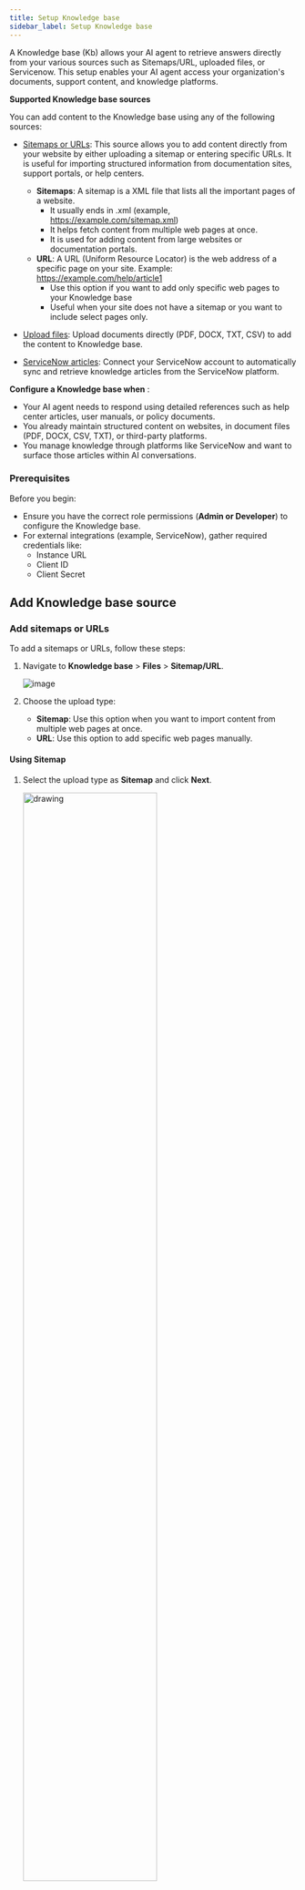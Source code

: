 ```yaml
---
title: Setup Knowledge base
sidebar_label: Setup Knowledge base
---
```


A Knowledge base (Kb) allows your AI agent to retrieve answers directly from your various sources such as Sitemaps/URL, uploaded files, or Servicenow. This setup enables your AI agent access your organization's documents, support content, and knowledge platforms.

**Supported Knowledge base sources**

You can add content to the Knowledge base using any of the following sources:
 
* [Sitemaps or URLs](#add-sitemaps-or-urls): This source allows you to add content directly from your website by either uploading a sitemap or entering specific URLs. It is  useful for importing structured information from documentation sites, support portals, or help centers.
     * **Sitemaps**: A sitemap is a XML file that lists all the important pages of a website. 
       * It usually ends in .xml (example, https://example.com/sitemap.xml)
       * It helps fetch content from multiple web pages at once.
       * It is used for adding content from large websites or documentation portals.
     * **URL**: A URL (Uniform Resource Locator) is the web address of a specific page on your site. Example: https://example.com/help/article1
        * Use this option if you want to add only specific web pages to your Knowledge base
        * Useful when your site does not have a sitemap or you want to include select pages only.

* [Upload files](#upload-documents-from-local-system): Upload documents directly (PDF, DOCX, TXT, CSV) to add the content to Knowledge base. 
* [ServiceNow articles](#service-now-integration): Connect your ServiceNow account to automatically sync and retrieve knowledge articles from the ServiceNow platform.

**Configure a Knowledge base when** :

* Your AI agent needs to respond using detailed references such as help center articles, user manuals, or policy documents.
* You already maintain structured content on websites, in document files (PDF, DOCX, CSV, TXT), or third-party platforms.
* You manage knowledge through platforms like ServiceNow and want to surface those articles within AI conversations.

### Prerequisites

Before you begin:

* Ensure you have the correct role permissions (**Admin or Developer**) to configure the Knowledge base.
* For external integrations (example, ServiceNow), gather required credentials like:
   * Instance URL
   * Client ID
   * Client Secret

## Add Knowledge base source

### Add sitemaps or URLs

To add a sitemaps or URLs, follow these steps:

1. Navigate to **Knowledge base** > **Files** > **Sitemap/URL**.

   ![image](https://cdn.yellowmessenger.com/assets/yellow-docs/stemap.png)

2. Choose the upload type:
    * **Sitemap**: Use this option when you want to import content from multiple web pages at once.
    * **URL**: Use this option to add specific web pages manually.

#### Using Sitemap

1. Select the upload type as **Sitemap** and click **Next**.
   
   <img src="https://cdn.yellowmessenger.com/assets/yellow-docs/chhosesite.png" alt="drawing" width="70%"/>

2. Enter the **Sitemap URL**. Example: `https://example.com/sitemap.xml`.

    <img src="https://cdn.yellowmessenger.com/assets/yellow-docs/url.png" alt="drawing" width="80%"/>

3. You can exclude specific pages from the Knowledge base. Enable the **Exclude pages** toggle and apply one of the available filters. 

   Use these options to control which URLs you want to exclude:
   
       
    <img src="https://cdn.yellowmessenger.com/assets/yellow-docs/toogle.png" alt="drawing" width="80%"/>

   1. **Contains**
   Excludes any URL that contains the keyword or phrase you enter.
   **Example:** If you enter `?sessionid=`, it will exclude URLs like `www.site.com/page?sessionid=123`.

   2. **Begins with**
   Excludes all URLs that start with the prefix you specify.
   **Example:** If you enter `https://dev.example.com/`, it will exclude every page under that path.

   3. **Equals to**
   Excludes only the URL that exactly matches the value you provide.
   **Example:** If you enter `https://example.com/old_page.html`, only that exact page will be excluded.


    
4. Choose the existing folder/subfolder where you want to store content. To store in a new folder, click **+ Create new folder**.

    <img src="https://cdn.yellowmessenger.com/assets/yellow-docs/newfolder.png" alt="drawing" width="80%"/>
    
5. To keep your Knowledge base up to date going forward, you can [schedule regular syncs](#schedule-sync) by configuring:
   * **Frequency**: Choose from Hourly, Daily, or Weekly.
   * **Time**: Choose the time (in UTC) for the sync to run.

     <img src="https://cdn.yellowmessenger.com/assets/yellow-docs/sync.png" alt="drawing" width="80%"/>
  
6. Click **Done** to complete the setup.
    
#### Using URL

You can add website content to your Knowledge base by providing specific URLs. The system uses a crawling method to automatically scan web pages and extract relevant information.
    
1. In **Choose upload type**, select **URL** and click **Next**.

      <img src="https://cdn.yellowmessenger.com/assets/yellow-docs/urlupload.png" alt="drawing" width="80%"/>

2. In **Crawling method**, select the following options:

     <img src="https://cdn.yellowmessenger.com/assets/yellow-docs/crawl.png" alt="drawing" width="80%"/>
     <br/>

     
     1. **All pages**

      The **All pages** option allows the system to crawl and extract content from all the web pages of the specified domain. This is most suitable if your website contains a large set of interlinked pages that you want to make searchable within the AI agent. Note that, your website has well-structured internal links so the system can effectively crawl to all pages.
          
      **Use case**: Best suited for documentation sites, help centers, or blogs where all pages are accessible through internal links.

      **Example**: If you enter https://docs.yellow.ai, the crawler will scan and collect content from every page linked under that domain.
      
        **To add all pages option, follow below steps:**  
        1. Enter your Website URL and click **Next**.
        
        <img src="https://cdn.yellowmessenger.com/assets/yellow-docs/allpages.png" alt="drawing" width="80%"/>
        
        2. To exclude specific URLs from being crawled, turn on the toggle and choose a filter type:

            i. **Contains**: This option will exclude any URL that contains the specified keyword or phrase. Example: Entering ?sessionid= excludes URLs like www.site.com/page?sessionid=123.<br/>
            ii. **Begins with**: This option will exclude all URLs that start with the specified prefix. Example: Entering https://dev.example.com/ excludes all pages starting with that path.<br/>
            iii. **Equals to:** This option will exclude only the URL that exactly matches the specified text. Example: Entering https://example.com/old_page.html excludes only that exact page.

            <img src="https://cdn.yellowmessenger.com/assets/yellow-docs/toogleenabler.png" alt="drawing" width="80%"/>
        
        3. Select a folder or subfolder to store the crawled content or click **+ Create new folder** to organize your files.
        <img src="https://cdn.yellowmessenger.com/assets/yellow-docs/cretefodurl.png" alt="drawing" width="80%"/>

        4. To keep content up to date going forward, you can [schedule regular syncs](#schedule-sync) by configuring:
            * **Frequency**: Hourly, Daily, or Weekly.
            * **Time**: Choose the time (in UTC) for the sync to run.
            
            <img src="https://cdn.yellowmessenger.com/assets/yellow-docs/weelky.png" alt="drawing" width="80%"/>
        
        5. Click **Done** to complete the setup.
        
   ii. **Specific pages**
   
      The Specific pages option crawls only to the URLs you manually enter. This is recommended when you want to include only a few targeted pages or avoid crawling the entire site.

      **Use case**: Useful for privacy policies, single-product pages, FAQs, or any specific page that contains useful standalone information.

    **Example**: If you enter https://yellow.ai/terms-and-conditions, only that single page will be crawled and added to the Knowledge Base.

    To add specific pages, follow these steps:

    1. In **Pages to sync**, enter the specific **URL**.

        <img src="https://cdn.yellowmessenger.com/assets/yellow-docs/specificpages.png" alt="drawing" width="80%"/>

    2. Choose a folder or subfolder to store the crawled content or click **+ Create new folder**.

        <img src="https://cdn.yellowmessenger.com/assets/yellow-docs/cretefodurl.png" alt="drawing" width="80%"/>

    3. To keep content up to date, you can [schedule regular syncs](#schedule-sync) by choosing the:
        * **Frequency**: Hourly, Daily, or Weekly.
        * **Time**: Choose the time (in UTC) for the sync to run.
        
        <img src="https://cdn.yellowmessenger.com/assets/yellow-docs/weelky.png" alt="drawing" width="80%"/>
    
    4. Click **Done** to complete the setup.

### Upload documents from local system  

You can upload documents directly from your local system to provide the AI agent with access to reference materials and content. This is useful when you want to include internal guides, product manuals, policy documents, or FAQ data for answering user queries.

**Supported file types**

* CSV files (in Q&A format only)
* PDF, PPT, Word, or TXT files

**Limitations**
* **CSV format restriction**: You can use CSV file only for uploading FAQs or structured data. Each row should contain a question and its corresponding answer in separate columns. 
* **File size limit**: Each uploaded file must be less than 50 MB.

#### Upload CSV file

Before starting with the process, create a CSV file with two columns: question and answer. You can also download the sample CSV for your reference.  

   ![](https://cdn.yellowmessenger.com/assets/yellow-docs/CSVsample.png)

1. Navigate to **Upload files**.

    ![image](https://cdn.yellowmessenger.com/assets/yellow-docs/uploadfiles.png)

2. Select **CSV** and click **Next**.

     <img src="https://cdn.yellowmessenger.com/assets/yellow-docs/fileuplof.png" alt="drawing" width="80%"/>

3. Drag & drop your file or click **Upload file** to browse and select it.

      <img src="https://cdn.yellowmessenger.com/assets/yellow-docs/csvup.png" alt="drawing" width="80%"/>
      
4. Click **Upload**.


#### Upload PDF, PPT, Word, or TXT 

1. Navigate to **Upload files**.

    ![image](https://cdn.yellowmessenger.com/assets/yellow-docs/uploadfiles.png)
    
2. Select **PDF, PPT, Word, or TXT** and click **Next**.

    <img src="https://cdn.yellowmessenger.com/assets/yellow-docs/uploadppf.png" alt="drawing" width="80%"/>
    
3. Either drag & drop the file or click **Upload file** to browse and select it (up to 50 MB).

   <img src="https://cdn.yellowmessenger.com/assets/yellow-docs/adddocument.png" alt="drawing" width="80%"/>
   
4. Click **Upload** to complete the process.

### Service now integration

If your knowledge base is hosted on ServiceNow, you can directly integrate your ServiceNow account to import existing content. Once connected, you can enable automatic syncs to keep your content up to date without manual imports. Scheduled syncs ensure that any updates made in ServiceNow are regularly reflected in your Yellow.ai Knowledge Base.

To add your service now account, follow these steps:

1. Go to **Knowledge base** > **Files** > **Service now**.

    ![image](https://cdn.yellowmessenger.com/assets/yellow-docs/servicenowe.png)

* This will redirect you to the Service now configuration page.

   ![image](https://cdn.yellowmessenger.com/assets/yellow-docs/enterservice.png)


2. In Give account name, provide a name for the integration. You can use only lowercase alphanumeric characters and underscores (_).

3. Copy and paste the **Instance URL**, **Client ID** and **Client Secret**. For more information on how to get the credential, refer to this [doc](https://docs.yellow.ai/docs/platform_concepts/appConfiguration/service-now).

4. Click **Connect**.

5. Click **Allow** to authorize the connection to your ServiceNow account.

    <img src="https://cdn.yellowmessenger.com/assets/yellow-docs/allowservicenow.png" alt="drawing" width="80%"/>

6. Select the folder(s) from the ServiceNow knowledge articles that you want to import into the Knowledge base. The folder structure is displayed based on the hierarchy configured in your ServiceNow account.
 
    <img src="https://cdn.yellowmessenger.com/assets/yellow-docs/selectfolders.png" alt="drawing" width="80%"/>
    
7. To keep your content up to date without manual imports, you can **Schedule sync** to automatically update content going forward. Learn more about Scheduler sync setup.

    <img src="https://cdn.yellowmessenger.com/assets/yellow-docs/syncschedul.png" alt="drawing" width="80%"/>
    
* Click **Done** to start the import. You will see your selected ServiceNow content and structure  in our Knowledge base. Going forward, based on the sync scheduled, the content will be updated automatically..

    ![](https://cdn.yellowmessenger.com/assets/yellow-docs/servicedata.png)
    
### Add Knowledge base source in Files & folders section

After completing the initial onboarding, you can continue managing and adding additional Knowledge base sources directly from the **Files & Folders** section. This allows you to organize and expand your content as needed.
    
   ![Add files](/files/add-files.gif)   

## Additonal configuration

After adding sources to the Knowledge base, you can set up additional configurations. These configurations help to configure Metadata, Schedule sync, Organize files and can be customized based on your requirements.

**Available optional configurations:**

* Configure Metadata
* Schedule sync
* Organize files into folders/subfolders

### Configure Metadata

Metadata is a descriptive information added to files in the Knowledge Base to improve the search. It functions like tags that tell the AI agent what the file contains to search and filter content.

Metadata helps the AI agent to identify and retrieve the most relevant files during a Knowledge search.  It allows the AI agent to understand the context and structure of each file, enabling it to retrieve the most relevant results based on user queries.

To improve search efficiency, always provide clear and specific descriptions when configuring metadata. These descriptions help the AI agent interpret the purpose and usage of each field accurately.

For example, metadata like "Department", "Status", or "Version" helps segment files and support contextual responses like:
  * Show me HR policies
  * List all published documents
  * Display onboarding files for IT and finance departments

**Types of Metadata**

There are two types of metadata supported in the platform:

1. **Custom metadata**: You need to manually create name, data type, and description.
2. **System metadata**: Automatically fetched from third-party sources like ServiceNow during file sync. You cannot edit the key name and data type, but descriptions can be added or modified.

**Metadata data types**

Data type |	Description
---------|-------------
String | You can use when values are a combination of text and numbers. Example, Product ID, Version Name).
Integer | You can use for numeric values only. Example: Score, Count.
Boolean | You can use for binary values: true or false.
PickList | You can use for selecting one value from a predefined list. Example, Status: Draft, Published.
Multiselect	| You can use for selecting multiple values from a list. Example, Categories: Finance, HR.
Date & Time | You can use for storing both date and time. Example, Publish Date, Scheduled Sync Time.

**Use case**

**Scenario**: Add department-specific metadata to improve search filtering.

**Key name**: Department
**Data type**:
   * Use PickList if each file belongs to only one department.
   * Use Multiselect if a file applies to multiple departments.
* **Description**: "Specialized division responsible for handling a specific function or set of tasks to support the organization's overall goals."

This metadata allows the AI to handle queries like:
  * "What are the policies from the finance team?"
  * "Show IT and HR onboarding documents."

#### Add metadata

To add metadata, follow these steps:

1. Navigate to **Knowledge base** > **Files** > **Metadata**.

      ![image](https://cdn.yellowmessenger.com/assets/yellow-docs/metadata1.png)

2. Select **Custom** or **System** tabs to view or manage metadata.

   ![](https://cdn.yellowmessenger.com/assets/yellow-docs/cusys.png)

3. To add new custom or system metadata, click **+ Add custom key**.

     ![image](https://cdn.yellowmessenger.com/assets/yellow-docs/cuskey.png)
     
4. In **Add custom key** pop-up, enter the following details:

     * **Key name**: Enter a unique name for the metadata field.
     * **Data type**: Select the appropriate data type.
     * **Description**: Provide a clear explanation of the key’s purpose.

     <img src="https://cdn.yellowmessenger.com/assets/addcuskey.png" alt="drawing" width="60%"/>
    
5. Click **Add key** to save it.

Refer to the following gif to see how the metadata works:

  ![Metadat](/files/metadat.gif)  

### Schedule sync

Scheduler helps to keep your knowledge base up to date by automatically syncing content from connected sources.

You can set different sync schedules for each source type—Sitemaps, URLs, or ServiceNow integration.

You can configure scheduler at two stages:

1. During data source onboarding
2. From the file management section

#### Set scheduler during onboarding

When adding a new data source like Sitemap, URL, or ServiceNow, you will go through a guided setup flow. One of the final steps in this flow allows you to configure your sync schedule.

To set the scheduler, follow these steps:

1. Choose your data source: Sitemap, URL, or ServiceNow. For more information, refer to [Setup Knowledge base data source](#).

   ![image](https://cdn.yellowmessenger.com/assets/yellow-docs/KBonboarding.png)
   
2. Complete the onboarding steps:
     i. Choose upload type
     ii. Upload URL
     iii. Select content location
     iv. Proceed to the Schedule Sync step     
      <img src="https://cdn.yellowmessenger.com/assets/yellow-docs/scedulesybcstep.png" alt="drawing" width="80%"/>

3. At the Schedule Sync step, select the following frequency and time:
    Frequency | Time
    ----------|------
    Hourly | 1, 3, 6, 12 hour
    Daily |  12 AM to 11 PM
    Weekly | Select Day (Sunday to saturday) and time from 12 AM to 11 PM
    
    <img src="https://cdn.yellowmessenger.com/assets/yellow-docs/setsync.png" alt="drawing" width="80%"/>
    
4. Click **Done**.

* You can also skip this step during onboarding and set or update the sync schedule later from the File Management section.

   
#### Set or modify scheduler from file management

Once the source has been onboarded, you can update the scheduler settings from the **Files & folders** section.

In the scheduler panel, you can:
* Enable or disable automatic sync
* Change the sync frequency and time
* Manage scheduler settings separately for Sitemaps, URLs, and Integrations

To access and configure the scheduler:

1. Click the **Scheduler icon** located at the top-right corner of the File management screen.
  
     ![](https://cdn.yellowmessenger.com/assets/yellow-docs/schedulerset.png)
     
2. Enable the toogle button corresponding to the Sitemaps, URL, or Intrgrations for which you want to schedule.

   <img src="https://cdn.yellowmessenger.com/assets/yellow-docs/enableschedular.png" alt="drawing" width="80%"/>
    
3.  Select the **Frequency** and **time** for the selcted data source, then click **Save**.

    <img src="https://cdn.yellowmessenger.com/assets/yellow-docs/freqtime.png" alt="drawing" width="70%"/>
    
### Organize files in folders and sub folders

The Files & folders tab lets you structure your content and organize them better. You can group files into folders based on topics, departments, projects, or other categories to make it easier to navigate, maintain, and retrieve relevant content.

In **Files & folders** section, you can view the created list:
* **All files**: You can view the complete list of files stored in your knowledge base, regardless of their folder location
* **Uncategorzied files**: You can view all files that have not yet been placed into a specific folder. 


#### Create folders and subfolders

1. Go to **Knowledge base** > **Files & folders** > click **+** corresponsing to Folders.

    ![](https://cdn.yellowmessenger.com/assets/yellow-docs/clickplus.png)

2. Enter a **Folder name** and click the **tick mark** icon to create a folder.

   ![](https://cdn.yellowmessenger.com/assets/yellow-docs/tickmark.png)

3. Click below high-lighted option and select **Create subfolder**.

   ![](https://cdn.yellowmessenger.com/assets/yellow-docs/subfolder.png)

4. Enter the name for Subfolder.

    <img src="https://cdn.yellowmessenger.com/assets/yellow-docs/createsub.png" alt="drawing" width="50%"/>

* This will create a sub folder under parent folder. Smilarly you can create more subfolders.


## Manage Knowledge base articles

Managing files involves several key actions to keep your content organized and up to date. You can perform actions such as updating a file’s status (Draft or Published), modifying its metadata, moving it to a folder or subfolder, and deleting files that are no longer needed.

These actions help to maintain a clean and searchable Knowledge Base, ensure content is properly categorized, and allow the AI agent to deliver more accurate responses.

**Best practices**

* Keep files in Draft until they are finalized.
* Regularly update metadata to maintain contextual accuracy.
* Use folders and subfolders to organize by topic, source, or department.
* Review and delete unecessary files to reduce clutter.

### Update file Status after importing

After import, all files are saved in **Draft** mode by default. You can select multiple files from the list and publish them in bulk.

To update the status of individual files, use the **Status** column in the file list without needing to open or republish each file separately.

* **Draft**: The file is saved but not yet published.
* **Published**: The file is live and available for the AI agent to access during search.
* **Archived**: The file is no longer active but you can retain it if needed in the future.

:::note
The file mode (Draft, Published, or Archived) remains same across all environments—Development, Testing, or Production. Once a file is published, it is available to the AI agent in all environments without needing separate actions.
:::

You can change the status directly from the Status column in the file list without needing to republish the file separately.

![Update status](/files/updatestatus.gif)

### Set metadata for Smarter Search

You can update metadata for any file in the Knowledge Base to help the AI agent better understand, filter, and retrieve content during search. Metadata provides context that improves the accuracy and relevance of search results.

To update metadata, go to the file management interface, select a file, and open the metadata panel. You can enter or modify values for each metadata field. Changes are saved automatically and do not require republishing the file.

![Update metadta](/files/Updatemetadta.gif)

#### View folder structure

You can view the folder structure of your Knowledge base from the left-hand panel under the **Files & folders** section. This panel displays all folders and subfolders to browse and locate content. You can expand or collapse folders to explore their hierarchy and access specific files.

Folders created from third-party sources like ServiceNow follow the structure of the source system and cannot be renamed or deleted. However, you can still view their contents and apply metadata to individual files to enhance search and retrieval accuracy.

![File strctur](/files/filestrctur.gif)

### Move files to a folder

You can move files into folders or subfolders within the Knowledge base to better organize and manage your content. This is especially useful when grouping files by specific folders and sub-folders.

Moving files into folders does not affect how the content is synced or used by the AI agent, but it improves navigation and searchability for users managing the Knowledge base.

Select the files you want to organize, choose the destination folder or subfolder, and complete the move.

![Move folders](/files/movefolders.gif)

### Delete files
    
To delete files from your Knowledge base, select the files you no longer need and choose the delete option. This action permanently removes the selected files from the system. Ensure the content is no longer required before proceeding.

Deleted files cannot be recovered, and this action does not affect folder structure or metadata associated with other files.

![Delete file](/files/deletefile.gif)



<!-- KB AI-agent can utilize ingested data to provide more informative responses. There are multiple entry points through which data can be fed into the AI-agent.


## Upload website URLs

Easily upload your website URLs directly to our platform. When the AI-agent encounters a question related to the website, it will provide relevant answers.

To upload your website URL, follow:

1. Go to **Knowledge base** > **Files** > click **+ Add URL**.
    
    ![](https://i.imgur.com/TGDsX7Q.png)

2. Enter the website URL and click **Save**.

    ![image](https://i.imgur.com/ghqSJ32.png)

This handles all sub URLs automatically, to improve accuracy, add more URLs manually under **Upload documents**. 


:::note
Redirection links(URL) cannot be displayed within the summarized answer. 
The best practice for LLMs is to avoid generating links in responses or summarizations. This precaution is taken because LLMs can potentially miss characters like "-", which could break the link or even direct users to unsafe pages, posing a security risk. Therefore, it's safer to refrain from including links altogether.
:::


------

## Manual data ingestion 

### Upload documents from local system

Upload specific documents to enable the AI-agent to identify relevant questions and provide accurate answers from them. You can upload **Word**, **PPT**, **PDF** and **Txt** files.

To upload files from your system, follow:

1. Go to **KB** > **Upload documents** > **Your computer**.

 ![](https://imgur.com/XE1XImg.png)

2. Click **Upload document** to upload your documents here. Currently we support file sizes upto 20MB.

    <img src="https://i.imgur.com/PZmgkA6.png" alt="drawing" width="80%"/>

3. Enable **Generate Q&A** to let the AI-agent to respond to users questions with answers that resemble human-like responses.
4. Enable **Enable table parsing** to allow the AI-agent to extract structured data from tables in a document or a webpage.
5. Choose the langauge of the uploaded file and click **Add**.

:::note
- Our team is still in process of fine tuning the feature so while uploading the files, it's preferable to have data in the form of bullet points or paragraphs rather than tables.
- When docs are in indexing/pending state, you have to wait in queue. Ensure you dont enable table parsing or QnA generation when you index.
- If the PDFs belong to any language other than English, the end results might not be perfect. Please post your concerns on [community.yellow.ai](https://community.yellow.ai/) , our product experts will help you.
:::

### Add acronyms 

You can boost AI-agent understanding and search accuracy via Acronyms.

In the **Acronym** section, you can enter common phrases for specific terms. This helps the AI-agent understand and fetch accurate results from the documentation, even when users use abbreviations. For example, users might use **WA** for **WhatsApp**. If you add this acronym the AI-agent can understand it as **WhatsApp** whenever a user uses it. 

To add acronyms, follow:

1. Go to **Knowledge base** > **Files** >  **Manage acronyms**.

    ![](https://i.imgur.com/r0X2NZJ.png)

2. Click **Add new acronym** > **+ Acronym name**, enter the name of the specific term and in **Acronyms** enter the commonly used utterances for that term.

   <img src="https://i.imgur.com/eZuSYgD.png" alt="drawing" width="50%"/>

3. Click **Add list item**. 
4. You can edit the entered acronyms by selecting and deleting them or by clicking on the three dots on the right side for further modifications.

    ![image](https://imgur.com/4ObT0kh.png)


### Upload specific URLs/subdomain URLs

You can provide info to users from a specific URL/sub-URLs, this enhances the response accuracy. To add multiple URLs, follow: 

1. Go to **Knowledge base** > **Files** > **Upload documents** > **Upload URL**.

    ![](https://i.imgur.com/qrA5Y7G.png)

2. Enter the URL and click **Upload**. To add furthermore URLs, click **Add another URL**.

    <img src="https://i.imgur.com/HNxQ58E.png" alt="drawing" width="60%"/>
   
----

## Upload documents via. third-party applications

You can upload documents/folders from third-party applications (such as **AWS S3** and **Sharepoint**). 

> These documents are fetched one time from the integrations and are not auto-synced frequently. 

### AWS S3 integration

To upload folders/files from AWS S3 to cloud platform, follow:

1. Go to **Knowledge base** > **Files** > **Upload documents** > **AWS S3**.

    ![](https://i.imgur.com/FD12kKp.png)

2. Fill in the fields and click **Sync folders** select the folder from the chosen bucket to sync with.

    ![](https://i.imgur.com/qvdNJSB.png)

3. Click **Upload**.
 
### Sharepoint integration

To upload folders/files from Sharepoint to cloud platform, follow:

1. Go to **Knowledge base** > **Files** > **Upload documents** > **Sharepoint**.

    ![](https://i.imgur.com/5FA02FR.png)

2. Fill in the fields and select the folder from the chosen bucket to sync with.

    ![](https://i.imgur.com/jX6iB57.png)

3. Click **Upload**.


---

## Additional options for uploaded documents 

For each uploaded document, you have the following customization options:

- **Edit tags**: Add tags for identification and categorization of specific documents.
- **Edit properties**:
    - **File name**: Modify the file name as needed.
    - **Redirection URL**: When activated, redirects to a designated URL while simultaneously displaying the search results from the doc-cog.
    > Tags and properties are particularly useful when utilizing the Document Search Node > Metadata filters.
- **Preview**: View the document, providing options to explore the uploaded content.
    - **Generate QnA**: Click to generate Q&A, acting similarly to FAQs. You can access this in **Train** > **Documents** > **QnA Extract**.
- **Delete**: Remove the document.

   ![](https://i.imgur.com/PbQoEsV.png)


----

## Search and filter uploaded documents 

When you have uploaded multiple documents and you quickly want to find it and make some change, you can use **search** option by typing the file name. 
    ![image](https://imgur.com/OvKdNoU.png)

You can locate the uploaded documents based on the following parameters using **Filters**:

1. Click **Filters** and fill in the following fields.
    * **File name:** Type the name of the file
    * **Source:** Select the source from which the file was uploaded to the platform
    * **Status:** Select the status of the uploaded file
    * **Tags:** Type the added tags

2. Click **Apply filter**.

    ![](https://i.imgur.com/XAZdX52.png)
 -->
